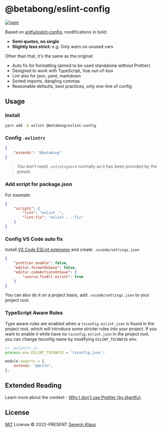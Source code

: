 # @betabong/eslint-config

[![npm](https://img.shields.io/npm/v/@betabong/eslint-config?color=a1b858&label=)](https://npmjs.com/package/@betabong/eslint-config)

Based on [antfu/eslint-config](https://npmjs.com/package/@antfu/eslint-config), modifications in bold:

-   **Semi quotes, no single**
-   **Slightly less strict:** e.g. Only warn on unused vars

Other than that, it's the same as the original:

-   Auto fix for formatting (aimed to be used standalone without Prettier)
-   Designed to work with TypeScript, Vue out-of-box
-   Lint also for json, yaml, markdown
-   Sorted imports, dangling commas
-   Reasonable defaults, best practices, only one-line of config

## Usage

### Install

```bash
yarn add -D eslint @betabong/eslint-config
```

### Config `.eslintrc`

```json
{
	"extends": "@betabong"
}
```

> You don't need `.eslintignore` normally as it has been provided by the preset.

### Add script for package.json

For example:

```json
{
	"scripts": {
		"lint": "eslint .",
		"lint:fix": "eslint . --fix"
	}
}
```

### Config VS Code auto fix

Install [VS Code ESLint extension](https://marketplace.visualstudio.com/items?itemName=dbaeumer.vscode-eslint) and create `.vscode/settings.json`

```json
{
	"prettier.enable": false,
	"editor.formatOnSave": false,
	"editor.codeActionsOnSave": {
		"source.fixAll.eslint": true
	}
}
```

You can also do it on a project basis, add `.vscode/settings.json` to your project root.

### TypeScript Aware Rules

Type aware rules are enabled when a `tsconfig.eslint.json` is found in the project root, which will introduce some stricter rules into your project. If you want to enable it while have no `tsconfig.eslint.json` in the project root, you can change tsconfig name by modifying `ESLINT_TSCONFIG` env.

```js
// .eslintrc.js
process.env.ESLINT_TSCONFIG = 'tsconfig.json';

module.exports = {
	extends: '@antfu',
};
```

## Extended Reading

Learn more about the context - [Why I don't use Prettier (by @antfu)](https://antfu.me/posts/why-not-prettier).

## License

[MIT](./LICENSE) License &copy; 2022-PRESENT [Severin Klaus](https://github.com/betabong)

